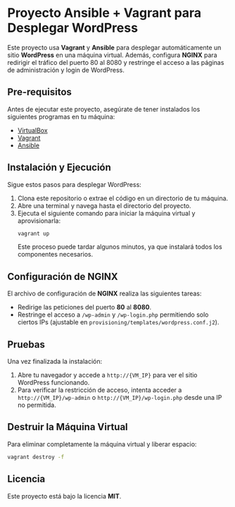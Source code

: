 # Proyecto Ansible + Vagrant para Desplegar WordPress

Este proyecto usa **Vagrant** y **Ansible** para desplegar automáticamente un sitio **WordPress** en una máquina virtual. Además, configura **NGINX** para redirigir el tráfico del puerto 80 al 8080 y restringe el acceso a las páginas de administración y login de WordPress.

## Pre-requisitos
Antes de ejecutar este proyecto, asegúrate de tener instalados los siguientes programas en tu máquina:

- [VirtualBox](https://www.virtualbox.org/)
- [Vagrant](https://www.vagrantup.com/)
- [Ansible](https://docs.ansible.com/ansible/latest/installation_guide/intro_installation.html)

## Instalación y Ejecución
Sigue estos pasos para desplegar WordPress:

1. Clona este repositorio o extrae el código en un directorio de tu máquina.
2. Abre una terminal y navega hasta el directorio del proyecto.
3. Ejecuta el siguiente comando para iniciar la máquina virtual y aprovisionarla:
   ```sh
   vagrant up
   ```
   Este proceso puede tardar algunos minutos, ya que instalará todos los componentes necesarios.

## Configuración de NGINX
El archivo de configuración de **NGINX** realiza las siguientes tareas:
- Redirige las peticiones del puerto **80** al **8080**.
- Restringe el acceso a `/wp-admin` y `/wp-login.php` permitiendo solo ciertos IPs (ajustable en `provisioning/templates/wordpress.conf.j2`).

## Pruebas
Una vez finalizada la instalación:

1. Abre tu navegador y accede a `http://{VM_IP}` para ver el sitio WordPress funcionando.
2. Para verificar la restricción de acceso, intenta acceder a `http://{VM_IP}/wp-admin` o `http://{VM_IP}/wp-login.php` desde una IP no permitida.

## Destruir la Máquina Virtual
Para eliminar completamente la máquina virtual y liberar espacio:
```sh
vagrant destroy -f
```

## Licencia
Este proyecto está bajo la licencia **MIT**.
